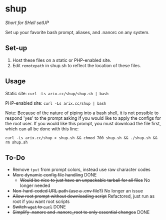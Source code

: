 # shup
_Short for SHell setUP_

Set up your favorite bash prompt, aliases, and .nanorc on any system.

## Set-up
1. Host these files on a static or PHP-enabled site.
2. Edit `remotepath` in shup.sh to reflect the location of these files.

## Usage
Static site:
`curl -Ls arix.cc/shup/shup.sh | bash`

PHP-enabled site:
`curl -Ls arix.cc/shup | bash`

Note: Because of the nature of piping into a bash shell, it is not possible to respond 'yes' to the prompt asking if you would like to apply the configs for the root user. If you would like this prompt, you must download the file first, which can all be done with this line:

`curl -Ls arix.cc/shup > shup.sh && chmod 700 shup.sh && ./shup.sh && rm shup.sh`

## To-Do
- Remove `tput` from prompt colors, instead use raw character codes
- ~~More dynamic config file handling~~ DONE
	- ~~Would be nice to just have an unpackable tarball for all files~~ No longer needed
- ~~Non-hard-coded URL path (use a .env file?)~~ No longer an issue
- ~~Allow root prompt without downloading script~~ Refactored, just run as root if you want root scripts
- ~~Switch `wget` to `curl`~~ DONE
- ~~Simplify .nanorc and .nanorc_root to only essential changes~~ DONE
